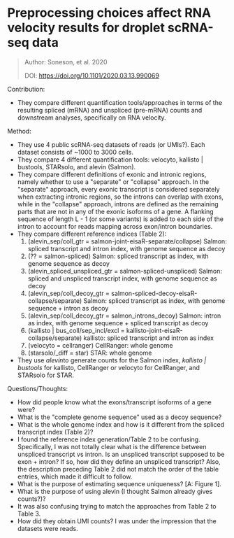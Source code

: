 # **Preprocessing choices affect RNA velocity results for droplet scRNA-seq data**

> Author: Soneson, et al. 2020
>
> DOI: https://doi.org/10.1101/2020.03.13.990069

Contribution: 

- They compare different quantification tools/approaches in terms of the resulting spliced (mRNA) and unspliced (pre-mRNA) counts and downstream analyses, specifically on RNA velocity.

Method: 

- They use 4 public scRNA-seq datasets of reads (or UMIs?). Each dataset consists of ~1000 to 3000 cells.
- They compare 4 different quantification tools: velocyto, kallisto | bustools, STARsolo, and alevin (Salmon). 
- They compare different definitions of exonic and intronic regions, namely whether to use a "separate" or "collapse" approach. In the "separate" approach, every exonic transcript is considered separately when extracting intronic regions, so the introns can overlap with exons, while in the "collapse" approach, introns are defined as the remaining parts that are not in any of the exonic isoforms of a gene. A flanking sequence of length L - 1 (or some variants) is added to each side of the intron to account for reads mapping across exon/intron boundaries. 
- They compare different reference indices (Table 2):
  1. (alevin_sep/coll_gtr = salmon-joint-eisaR-separate/collapse) Salmon: spliced transcript and intron index, with genome sequence as decoy
  2. (?? = salmon-spliced) Salmon: spliced transcript as index, with genome sequence as decoy
  3. (alevin_spliced_unspliced_gtr = salmon-spliced-unspliced) Salmon: spliced and unspliced transcript index, with genome sequence as decoy
  4. (alevin_sep/coll_decoy_gtr = salmon-spliced-decoy-eisaR-collapse/separate) Salmon: spliced transcript as index, with genome sequence + intron as decoy
  5. (alevin_sep/coll_decoy_gtr = salmon_introns_decoy) Salmon: intron as index, with genome sequence + spliced transcript as decoy
  6. (kallisto | bus_coll/sep_incl/excl = kallisto-joint-eisaR-collapse/separate) kallisto: spliced transcript and intron as index
  7. (velocyto = cellranger) CellRanger: whole genome
  8. (starsolo/_diff = star) STAR: whole genome
- They use *alevin*to generate counts for the Salmon index, *kallisto | bustools* for kallisto, CellRanger or velocyto for CellRanger, and STARsolo for STAR.

Questions/Thoughts:

* How did people know what the exons/transcript isoforms of a gene were?
* What is the "complete genome sequence" used as a decoy sequence?
* What is the whole genome index and how is it different from the spliced transcript index (Table 2)?
* I found the reference index generation/Table 2 to be confusing. Specifically, I was not totally clear what is the difference between unspliced transcript vs intron. Is an unspliced transcript supposed to be exon + intron? If so, how did they define an unspliced transcript? Also, the description preceding Table 2 did not match the order of the table entries, which made it difficult to follow.
* What is the purpose of estimating sequence uniqueness? [A: Figure 1].
* What is the purpose of using alevin (I thought Salmon already gives counts?)?
* It was also confusing trying to match the approaches from Table 2 to Table 3. 
* How did they obtain UMI counts? I was under the impression that the datasets were reads.

